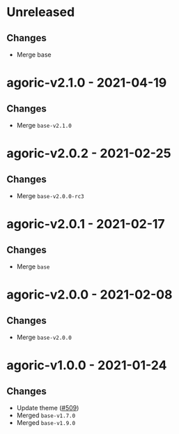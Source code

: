 # Unreleased

## Changes

- Merge base

# agoric-v2.1.0 - 2021-04-19

## Changes

- Merge `base-v2.1.0`

# agoric-v2.0.2 - 2021-02-25

## Changes

- Merge `base-v2.0.0-rc3`

# agoric-v2.0.1 - 2021-02-17

## Changes

- Merge `base`

# agoric-v2.0.0 - 2021-02-08

## Changes

- Merge `base-v2.0.0`

# agoric-v1.0.0 - 2021-01-24

## Changes

- Update theme ([\#509](https://github.com/forbole/big-dipper-2.0-cosmos/issues/509))
- Merged `base-v1.7.0`
- Merged `base-v1.9.0`
